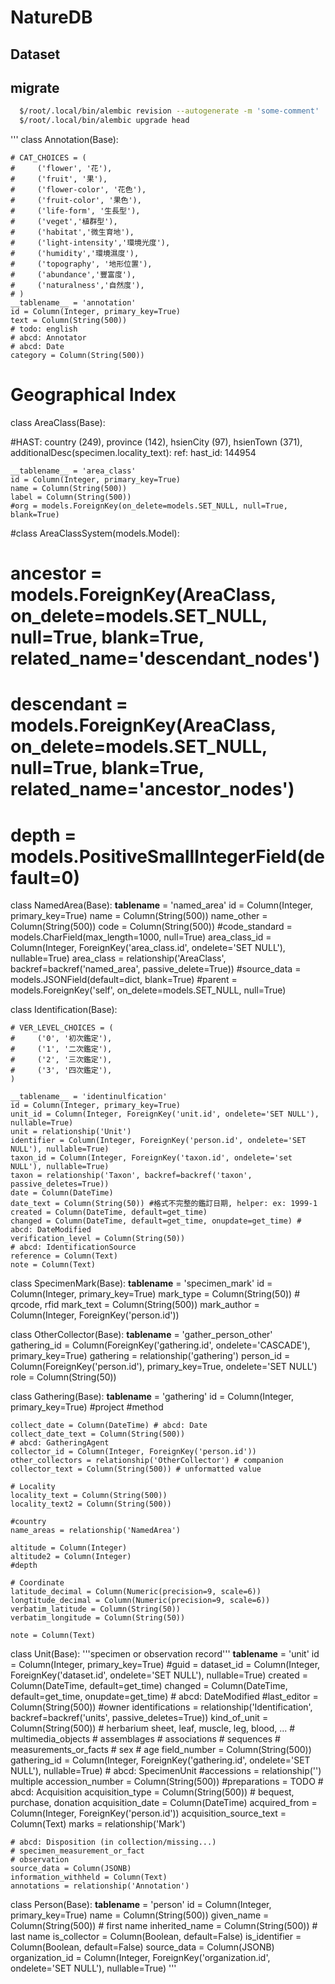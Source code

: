 # NatureDB

##

Dataset
 - 

## migrate

```bash
  $/root/.local/bin/alembic revision --autogenerate -m 'some-comment'
  $/root/.local/bin/alembic upgrade head
```



'''
class Annotation(Base):

    # CAT_CHOICES = (
    #     ('flower', '花'),
    #     ('fruit', '果'),
    #     ('flower-color', '花色'),
    #     ('fruit-color', '果色'),
    #     ('life-form', '生長型'),
    #     ('veget','植群型'),
    #     ('habitat','微生育地'),
    #     ('light-intensity','環境光度'),
    #     ('humidity','環境濕度'),
    #     ('topography', '地形位置'),
    #     ('abundance','豐富度'),
    #     ('naturalness','自然度'),
    # )
    __tablename__ = 'annotation'
    id = Column(Integer, primary_key=True)
    text = Column(String(500))
    # todo: english
    # abcd: Annotator
    # abcd: Date
    category = Column(String(500))


# Geographical Index
class AreaClass(Base):

#HAST: country (249), province (142), hsienCity (97), hsienTown (371), additionalDesc(specimen.locality_text): ref: hast_id: 144954

    __tablename__ = 'area_class'
    id = Column(Integer, primary_key=True)
    name = Column(String(500))
    label = Column(String(500))
    #org = models.ForeignKey(on_delete=models.SET_NULL, null=True, blank=True)


#class AreaClassSystem(models.Model):
#    ancestor = models.ForeignKey(AreaClass, on_delete=models.SET_NULL, null=True, blank=True, related_name='descendant_nodes')
#    descendant = models.ForeignKey(AreaClass, on_delete=models.SET_NULL, null=True, blank=True, related_name='ancestor_nodes')
#    depth = models.PositiveSmallIntegerField(default=0)

class NamedArea(Base):
    __tablename__ = 'named_area'
    id = Column(Integer, primary_key=True)
    name = Column(String(500))
    name_other = Column(String(500))
    code = Column(String(500))
    #code_standard = models.CharField(max_length=1000, null=True)
    area_class_id = Column(Integer, ForeignKey('area_class.id', ondelete='SET NULL'), nullable=True)
    area_class = relationship('AreaClass', backref=backref('named_area', passive_delete=True))
    #source_data = models.JSONField(default=dict, blank=True)
    #parent = models.ForeignKey('self', on_delete=models.SET_NULL, null=True)


class Identification(Base):

    # VER_LEVEL_CHOICES = (
    #     ('0', '初次鑑定'),
    #     ('1', '二次鑑定'),
    #     ('2', '三次鑑定'),
    #     ('3', '四次鑑定'),
    )

    __tablename__ = 'identinulfication'
    id = Column(Integer, primary_key=True)
    unit_id = Column(Integer, ForeignKey('unit.id', ondelete='SET NULL'), nullable=True)
    unit = relationship('Unit')
    identifier = Column(Integer, ForeignKey('person.id', ondelete='SET NULL'), nullable=True)
    taxon_id = Column(Integer, ForeignKey('taxon.id', ondelete='set NULL'), nullable=True)
    taxon = relationship('Taxon', backref=backref('taxon', passive_deletes=True))
    date = Column(DateTime)
    date_text = Column(String(50)) #格式不完整的鑑訂日期, helper: ex: 1999-1
    created = Column(DateTime, default=get_time)
    changed = Column(DateTime, default=get_time, onupdate=get_time) # abcd: DateModified
    verification_level = Column(String(50))
    # abcd: IdentificationSource
    reference = Column(Text)
    note = Column(Text)

class SpecimenMark(Base):
    __tablename__ = 'specimen_mark'
    id = Column(Integer, primary_key=True)
    mark_type = Column(String(50)) # qrcode, rfid
    mark_text = Column(String(500))
    mark_author = Column(Integer, ForeignKey('person.id'))

class OtherCollector(Base):
    __tablename__ = 'gather_person_other'
    gathering_id = Column(ForeignKey('gathering.id', ondelete='CASCADE'), primary_key=True)
    gathering = relationship('gathering')
    person_id = Column(ForeignKey('person.id'), primary_key=True, ondelete='SET NULL')
    role = Column(String(50))


class Gathering(Base):
    __tablename__ = 'gathering'
    id = Column(Integer, primary_key=True)
    #project
    #method

    collect_date = Column(DateTime) # abcd: Date
    collect_date_text = Column(String(500))
    # abcd: GatheringAgent
    collector_id = Column(Integer, ForeignKey('person.id'))
    other_collectors = relationship('OtherCollector') # companion
    collector_text = Column(String(500)) # unformatted value

    # Locality
    locality_text = Column(String(500))
    locality_text2 = Column(String(500))

    #country
    name_areas = relationship('NamedArea')

    altitude = Column(Integer)
    altitude2 = Column(Integer)
    #depth

    # Coordinate
    latitude_decimal = Column(Numeric(precision=9, scale=6))
    longtitude_decimal = Column(Numeric(precision=9, scale=6))
    verbatim_latitude = Column(String(50))
    verbatim_longitude = Column(String(50))

    note = Column(Text)


class Unit(Base):
      '''specimen or observation record'''
    __tablename__ = 'unit'
    id = Column(Integer, primary_key=True)
    #guid =
    dataset_id = Column(Integer, ForeignKey('dataset.id', ondelete='SET NULL'), nullable=True)
    created = Column(DateTime, default=get_time)
    changed = Column(DateTime, default=get_time, onupdate=get_time) # abcd: DateModified
    #last_editor = Column(String(500))
    #owner
    identifications = relationship('Identification', backref=backref('units', passive_deletes=True))
    kind_of_unit = Column(String(500)) # herbarium sheet, leaf, muscle, leg, blood, ...
    # multimedia_objects
    # assemblages
    # associations
    # sequences
    # measurements_or_facts
    # sex
    # age
    field_number = Column(String(500))
    gathering_id = Column(Integer, ForeignKey('gathering.id', ondelete='SET NULL'), nullable=True)
    # abcd: SpecimenUnit
    #accessions = relationship('') multiple
    accession_number = Column(String(500))
    #preparations = TODO
    # abcd: Acquisition
    acquisition_type = Column(String(500)) # bequest, purchase, donation
    acquisition_date = Column(DateTime)
    acquired_from = Column(Integer, ForeignKey('person.id'))
    acquisition_source_text = Column(Text)
    marks = relationship('Mark')

    # abcd: Disposition (in collection/missing...)
    # specimen_measurement_or_fact
    # observation
    source_data = Column(JSONB)
    information_withheld = Column(Text)
    annotations = relationship('Annotation')

class Person(Base):
    __tablename__ = 'person'
    id = Column(Integer, primary_key=True)
    name = Column(String(500))
    given_name = Column(String(500)) # first name
    inherited_name = Column(String(500)) # last name
    is_collector = Column(Boolean, default=False)
    is_identifier = Column(Boolean, default=False)
    source_data = Column(JSONB)
    organization_id = Column(Integer, ForeignKey('organization.id', ondelete='SET NULL'), nullable=True)
'''
